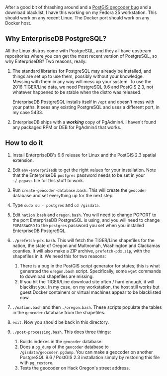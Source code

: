 After a good bit of thrashing around and a [PostGIS geocoder bug](https://trac.osgeo.org/postgis/ticket/3699#comment:17) and a download blacklist, I have this working on my Fedora 25 workstation. This should work on any recent Linux. The Docker port should work on any Docker host.

## Why EnterpriseDB PostgreSQL?
All the Linux distros come with PostgreSQL, and they all have upstream repositories where you can get the most recent version of PostgreSQL, so why EnterpriseDB? Two reasons, really:

1. The standard libraries for PostgreSQL may already be installed, and things are set up to use them, possibly without your knowledge. Messing with them in any way will mess up your system. To use the 2016 TIGER/Line data, we need PostgreSQL 9.6 and PostGIS 2.3, not whatever happened to be stable when the distro was released.

    EnterpriseDB PostgreSQL installs itself in `/opt` and doesn't mess with your paths. It sees any existing PostgreSQL and uses a different port, in my case 5433.
2. EnterpriseDB ships with a ***working*** copy of PgAdmin4. I haven't found any packaged RPM or DEB for PgAdmin4 that works.

## How to do it
1. Install EnterpriseDB's 9.6 release for Linux and the PostGIS 2.3 spatial extension.
2. Edit `env-enterprisedb` to get the right values for your installation. Note that the EnterpriseDB `postgres` password needs to be set in your `~/.pgpass` file for this stuff to work.
3. Run `create-geocoder-database.bash`. This will create the `geocoder` database and set everything up for the next step.
4. Type `sudo su - postgres` and `cd /gisdata`.
5. Edit `nation.bash` and `oregon.bash`. You will need to change PGPORT to the port EnterpriseDB PostgreSQL is using, and you will need to change `PGPASSWORD` to the `postgres` password you set when you installed EnterpriseDB PostgreSQL.
6. `./prefetch-pdx.bash`. This will fetch the TIGER/Line shapefiles for the nation, the state of Oregon and Multnomah, Washington and Clackamas counties. It will also make a ZIP archive, `prefetch-pdx.zip`, with the shapefiles in it. We need this for two reasons:

    1. There is a bug in the PostGIS script generator for states; this is what generated the `oregon.bash` script. Specifically, some `wget` commands to download shapefiles are missing.
    2. If you hit the TIGER/Line download site often / hard enough, it will blacklist you. In my case, on my workstation, the host still works but guest Docker containers or virtual machines appear to be blacklisted now.
7. `./nation.bash` and then `./oregon.bash`. These scripts populate the tables in the `geocoder` database from the shapefiles.
8. `exit`. Now you should be back in this directory.
9. `./post-processing.bash`. This does three things:

    1. Builds indexes in the `geocoder` database.
    2. Does a `pg_dump` of the `geocoder` database to `/gisdata/geocoder.pgdump`. You can make a geocoder on another PostgreSQL 9.6 / PostGIS 2.3 installation simply by restoring this file with `pg_restore`.
    3. Tests the geocoder on Hack Oregon's street address.
